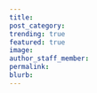```yaml
---
title:
post_category:
trending: true
featured: true
image:
author_staff_member:
permalink:
blurb:
---
```

